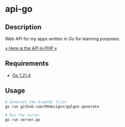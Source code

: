 # api-go

## Description

Web API for my apps *written in Go* for learning purposes.

[» Here is the API in PHP «](https://github.com/necodeus/api)

## Requirements

- [Go 1.21.4](https://go.dev/doc/install)

## Usage

```bash
# Generate the GraphQL files
go run github.com/99designs/gqlgen generate

# Run the server
go run server.go
```
